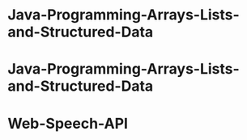 # Java-Programming-Arrays-Lists-and-Structured-Data
# Java-Programming-Arrays-Lists-and-Structured-Data
# Web-Speech-API
